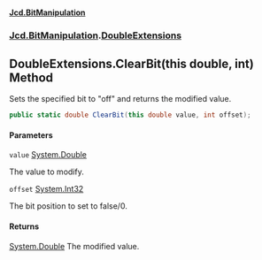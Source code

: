 #### [Jcd.BitManipulation](index.md 'index')

### [Jcd.BitManipulation](Jcd.BitManipulation 'Jcd.BitManipulation').[DoubleExtensions](Jcd.BitManipulation.DoubleExtensions 'Jcd.BitManipulation.DoubleExtensions')

## DoubleExtensions.ClearBit(this double, int) Method

Sets the specified bit to "off" and returns the modified value.

```csharp
public static double ClearBit(this double value, int offset);
```

#### Parameters

<a name='Jcd.BitManipulation.DoubleExtensions.ClearBit(thisdouble,int).value'></a>

`value` [System.Double](https://docs.microsoft.com/en-us/dotnet/api/System.Double 'System.Double')

The value to modify.

<a name='Jcd.BitManipulation.DoubleExtensions.ClearBit(thisdouble,int).offset'></a>

`offset` [System.Int32](https://docs.microsoft.com/en-us/dotnet/api/System.Int32 'System.Int32')

The bit position to set to false/0.

#### Returns

[System.Double](https://docs.microsoft.com/en-us/dotnet/api/System.Double 'System.Double')
The modified value.
